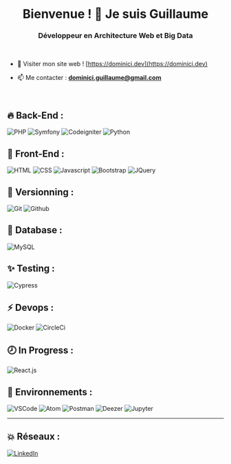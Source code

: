 <h1 align="center">Bienvenue ! 👋 Je suis Guillaume</h1>
<h3 align="center">Développeur en Architecture Web et Big Data</h3>
<br>

- 📝 Visiter mon site web ! [https://dominici.dev](https://dominici.dev)

- 📫 Me contacter : **dominici.guillaume@gmail.com**
<br>

<h2 align="left">🔥 Back-End :</h2>
<p>
<img alt="PHP" src="https://img.shields.io/badge/php-777BB4.svg?&style=for-the-badge&logo=php&logoColor=white&logoWidth=20" />
<img alt="Symfony" src="https://img.shields.io/badge/symfony-000000.svg?&style=for-the-badge&logo=symfony&logoColor=white&logoWidth=20" />
<img alt="Codeigniter" src="https://img.shields.io/badge/codeigniter-FF2D20.svg?&style=for-the-badge&logo=codeigniter&logoColor=ffffff&logoWidth=20" />
<img alt="Python" src="https://img.shields.io/badge/python-3b6c96.svg?&style=for-the-badge&logo=python&logoColor=ffffff&logoWidth=20" />
</p>


<h2 align="left">🎨 Front-End :</h2>
<p>
<img alt="HTML" src="https://img.shields.io/badge/html5-E34F26.svg?&style=for-the-badge&logo=html5&logoColor=white&logoWidth=20" />
<img alt="CSS" src="https://img.shields.io/badge/css-1572B6.svg?&style=for-the-badge&logo=css3&logoColor=white&logoWidth=20" />
<img alt="Javascript" src="https://img.shields.io/badge/javascript-323330.svg?&style=for-the-badge&logo=javascript&logoColor=F7DF1E&logoWidth=20" />
<img alt="Bootstrap" src="https://img.shields.io/badge/bootstrap-563D7C.svg?&style=for-the-badge&logo=bootstrap&logoColor=white&logoWidth=20" />
<img alt="JQuery" src="https://img.shields.io/badge/jquery-0769AD.svg?&style=for-the-badge&logo=jquery&logoColor=white&logoWidth=20" />
</p>

<h2 align="left">🌈 Versionning :</h2>
<p>
<img alt="Git" src="https://img.shields.io/badge/git-F05032.svg?&style=for-the-badge&logo=git&logoColor=white&logoWidth=20" />
<img alt="Github" src="https://img.shields.io/badge/github-100000.svg?&style=for-the-badge&logo=github&logoColor=white&logoWidth=20" />
</p>

<h2 align="left">💈 Database :</h2>
<p>
<img alt="MySQL" src="https://img.shields.io/badge/mysql-316192.svg?&style=for-the-badge&logo=mysql&logoColor=white&logoWidth=20" />
</p>

<h2 align="left">✨ Testing :</h2>
<p>
<img alt="Cypress" src="https://img.shields.io/badge/cypress-000000.svg?&style=for-the-badge&logo=cypress&logoColor=white&logoWidth=20" />
</p>

<h2 align="left">⚡ Devops :</h2>
<p>
<img alt="Docker" src="https://img.shields.io/badge/docker-0098d5.svg?&style=for-the-badge&logo=docker&logoColor=white&logoWidth=20" />
<img alt="CircleCi" src="https://img.shields.io/badge/circleci-00353e.svg?&style=for-the-badge&logo=circleci&logoColor=white&logoWidth=20" />
</p>

<h2>🕗 In Progress :</h2>
<p>
<img alt="React.js" src="https://img.shields.io/badge/React-20232A?style=for-the-badge&logo=react&logoColor=61DAFB&logoWidth=20" />
</p>

<h2>🤍 Environnements :</h2>
<p>
<img alt="VSCode" src="https://img.shields.io/badge/visualstudio-0083ca.svg?&style=for-the-badge&logo=visualstudio&logoColor=white&logoWidth=20" />
<img alt="Atom" src="https://img.shields.io/badge/atom-white.svg?&style=for-the-badge&logo=atom&logoColor=12a271&logoWidth=20" />
<img alt="Postman" src="https://img.shields.io/badge/postman-E95420.svg?&style=for-the-badge&logo=postman&logoColor=white&logoWidth=20" />
<img alt="Deezer" src="https://img.shields.io/badge/deezer-000555.svg?&style=for-the-badge&logo=deezer&logoColor=white&logoWidth=20" />
<img alt="Jupyter" src="https://img.shields.io/badge/jupyter-eb7325.svg?&style=for-the-badge&logo=jupyter&logoColor=white&logoWidth=20" />
</p>

<hr>

<h2>💥 Réseaux :</h2>
<p>
  <a href="https://www.linkedin.com/in/guillaume-dominici-9a5a3a164/" target="_blank"><img alt="LinkedIn" src="https://img.shields.io/badge/linkedin-%230077B5.svg?&style=for-the-badge&logo=linkedin&logoColor=white" /></a> 
</p>

